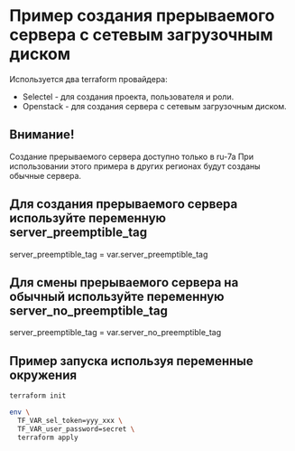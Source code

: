 # Пример создания прерываемого сервера с сетевым загрузочным диском

Используется два terraform провайдера:
- Selectel - для создания проекта, пользователя и роли.
- Openstack - для создания сервера с сетевым загрузочным диском.

## Внимание!
Создание прерываемого сервера доступно только в ru-7a
При использовании этого примера в других регионах будут созданы обычные сервера.

## Для создания прерываемого сервера используйте переменную server_preemptible_tag
server_preemptible_tag = var.server_preemptible_tag

## Для смены прерываемого сервера на обычный используйте переменную server_no_preemptible_tag
server_preemptible_tag = var.server_no_preemptible_tag

## Пример запуска используя переменные окружения

```sh
terraform init

env \
  TF_VAR_sel_token=yyy_xxx \
  TF_VAR_user_password=secret \
  terraform apply
```
